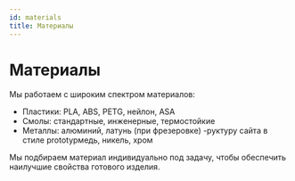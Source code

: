 ```yaml
---
id: materials
title: Материалы
---
```


# Материалы

Мы работаем с широким спектром материалов:

- Пластики: PLA, ABS, PETG, нейлон, ASA
- Смолы: стандартные, инженерные, термостойкие
- Металлы: алюминий, латунь (при фрезеровке)
-руктуру сайта в стиле prototypмедь, никель, хром

Мы подбираем материал индивидуально под задачу, чтобы обеспечить наилучшие свойства готового изделия.
